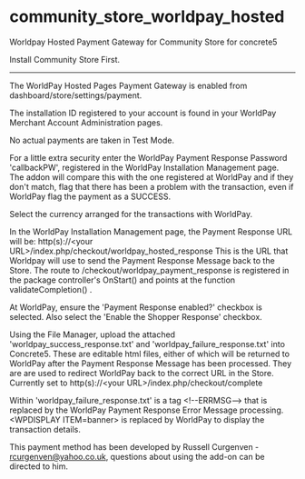# community_store_worldpay_hosted
Worldpay Hosted Payment Gateway for Community Store for concrete5

Install Community Store First.

---

The WorldPay Hosted Pages Payment Gateway is enabled from dashboard/store/settings/payment.

The installation ID registered to your account is found in your WorldPay Merchant Account Administration pages.

No actual payments are taken in Test Mode.

For a little extra security enter the WorldPay Payment Response Password 'callbackPW', registered in the WorldPay Installation Management page.  The addon will compare this with the one registered at WorldPay and if they don't match, flag that there has been a problem with the transaction, even if WorldPay flag the payment as a SUCCESS.

Select the currency arranged for the transactions with WorldPay.

In the WorldPay Installation Management page, the Payment Response URL will be: http(s)://&lt;your URL&gt;/index.php/checkout/worldpay_hosted_response
This is the URL that Worldpay will use to send the Payment Response Message back to the Store. The route to /checkout/worldpay_payment_response is registered in the package controller's OnStart() and points at the function validateCompletion() .

At WorldPay, ensure the 'Payment Response enabled?' checkbox is selected.  Also select the 'Enable the Shopper Response' checkbox.

Using the File Manager, upload the attached 'worldpay_success_response.txt' and 'worldpay_failure_response.txt' into Concrete5.
These are editable html files, either of which will be returned to WorldPay after the Payment Response Message has been processed.  They are are used to redirect WorldPay back to the correct URL in the Store. Currently set to http(s)://&lt;your URL&gt;/index.php/checkout/complete

Within 'worldpay_failure_response.txt' is a tag &lt;!--ERRMSG--&gt;  that is replaced by the WorldPay Payment Response Error Message processing. &lt;WPDISPLAY ITEM=banner&gt; is replaced by WorldPay to display the transaction details.

This payment method has been developed by Russell Curgenven - rcurgenven@yahoo.co.uk, questions about using the add-on can be directed to him.